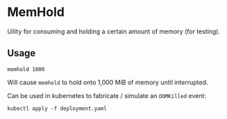 # MemHold

Uility for consuming and holding a certain amount of memory (for testing).


## Usage

```
memhold 1000
```
Will cause `memhold` to hold onto 1,000 MiB of memory until interrupted.

Can be used in kubernetes to fabricate / simulate an `OOMKilled` event:

```
kubectl apply -f deployment.yaml
```